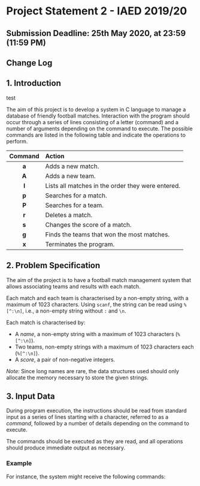 # Project Statement 2 - IAED 2019/20

## Submission Deadline: 25th May 2020, at 23:59 (11:59 PM)

## Change Log

## 1. Introduction
test

The aim of this project is to develop a system in C language to manage a database of friendly football matches.
Interaction with the program should occur through a series of lines consisting of a letter (command) and a number of arguments depending on the command to execute. The possible commands are listed in the following table and indicate the operations to perform.

| Command | Action |
|:---:|:---|
| __a__ | Adds a new match. |
| __A__ | Adds a new team. |
| __l__ | Lists all matches in the order they were entered. |
| __p__ | Searches for a match. |
| __P__ | Searches for a team. |
| __r__ | Deletes a match. |
| __s__ | Changes the score of a match. |
| __g__ | Finds the teams that won the most matches. |
| __x__ | Terminates the program. |

## 2. Problem Specification

The aim of the project is to have a football match management system that allows associating teams and results with each match.

Each match and each team is characterised by a non-empty string, with a maximum of 1023 characters. Using `scanf`, the string can be read using `%[^:\n]`, i.e., a non-empty string without `:` and `\n`.

Each match is characterised by:

- A _name_, a non-empty string with a maximum of 1023 characters (`%[^:\n]`).
- Two teams, non-empty strings with a maximum of 1023 characters each (`%[^:\n]`).
- A _score_, a pair of non-negative integers.

*Note:* Since long names are rare, the data structures used should only allocate the memory necessary to store the given strings.

## 3. Input Data

During program execution, the instructions should be read from standard input as a series of lines starting with a character, referred to as a _command_, followed by a number of details depending on the command to execute.

The commands should be executed as they are read, and all operations should produce immediate output as necessary.

### Example

For instance, the system might receive the following commands:

